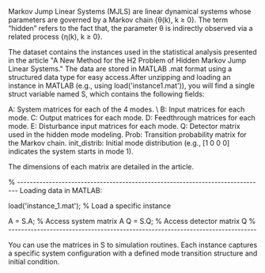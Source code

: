 Markov Jump Linear Systems (MJLS) are linear dynamical systems whose parameters are governed by a Markov chain {θ(k), k ≥ 0}. 
The term “hidden” refers to the fact that, the parameter θ is indirectly observed via a related process {η(k), k ≥ 0}.


The dataset contains the instances used in the statistical analysis presented in the article "A New Method for the H2 Problem of Hidden Markov Jump Linear Systems." The data are stored in MATLAB .mat format using a structured data type for easy access.After unzipping and loading an instance in MATLAB (e.g., using load('instance1.mat')), you will find a single struct variable named S, which contains the following fields:

A: System matrices for each of the 4 modes. \\
B: Input matrices for each mode.
C: Output matrices for each mode.
D: Feedthrough matrices for each mode.
E: Disturbance input matrices for each mode.
Q: Detector matrix used in the hidden mode modeling.
Prob: Transition probability matrix for the Markov chain.
init_distrib: Initial mode distribution (e.g., [1 0 0 0] indicates the system starts in mode 1).

The dimensions of each matrix are detailed in the article.


% ------------------------------------------------------------------------------
Loading data in MATLAB:

load('instance_1.mat');   % Load a specific instance

A = S.A;            % Access system matrix A
Q = S.Q;            % Access detector matrix Q
% ------------------------------------------------------------------------------


You can use the matrices in S to simulation routines. Each instance captures a specific system configuration with a defined mode transition structure and initial condition.
